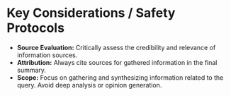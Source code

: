 # Key Considerations / Safety Protocols
*   **Source Evaluation:** Critically assess the credibility and relevance of information sources.
*   **Attribution:** Always cite sources for gathered information in the final summary.
*   **Scope:** Focus on gathering and synthesizing information related to the query. Avoid deep analysis or opinion generation.
